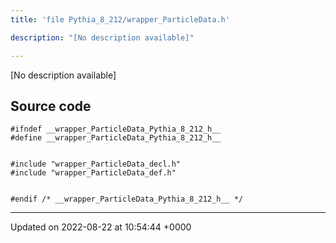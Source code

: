 ```yaml
---
title: 'file Pythia_8_212/wrapper_ParticleData.h'

description: "[No description available]"

---
```







[No description available]




## Source code

```
#ifndef __wrapper_ParticleData_Pythia_8_212_h__
#define __wrapper_ParticleData_Pythia_8_212_h__


#include "wrapper_ParticleData_decl.h"
#include "wrapper_ParticleData_def.h"


#endif /* __wrapper_ParticleData_Pythia_8_212_h__ */
```


-------------------------------

Updated on 2022-08-22 at 10:54:44 +0000
